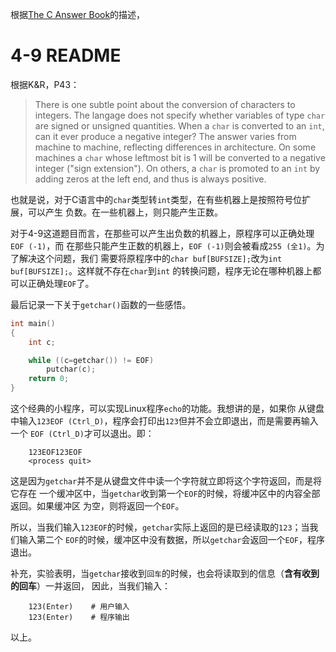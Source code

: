 根据[The C Answer Book](https://github.com/guo-sj/pdf-resource/blob/main/the-c-answer-book.pdf)的描述，

# 4-9 README

根据K&R，P43：

> There is one subtle point about the conversion of characters to integers. 
> The langage does not specify whether variables of type `char` are signed or
> unsigned quantities. When a `char` is converted to an `int`, can it ever 
> produce a negative integer? The answer varies from machine to machine, reflecting 
> differences in architecture. On some machines a `char` whose leftmost bit is 1 
> will be converted to a negative integer ("sign extension"). On others, a `char` 
> is promoted to an `int` by adding zeros at the left end, and thus is always positive.

也就是说，对于C语言中的`char`类型转`int`类型，在有些机器上是按照符号位扩展，可以产生
负数。在一些机器上，则只能产生正数。

对于4-9这道题目而言，在那些可以产生出负数的机器上，原程序可以正确处理`EOF (-1)`，而
在那些只能产生正数的机器上，`EOF (-1)`则会被看成`255 (全1)`。为了解决这个问题，我们
需要将原程序中的`char buf[BUFSIZE];`改为`int buf[BUFSIZE];`。这样就不存在`char`到`int`
的转换问题，程序无论在哪种机器上都可以正确处理`EOF`了。

最后记录一下关于`getchar()`函数的一些感悟。

```c
int main()
{
	int c;

	while ((c=getchar()) != EOF)
		putchar(c);
	return 0;
}
```

这个经典的小程序，可以实现Linux程序`echo`的功能。我想讲的是，如果你
从键盘中输入`123EOF (Ctrl_D)`，程序会打印出`123`但并不会立即退出，而是需要再输入一个
`EOF (Ctrl_D)`才可以退出。即：
```
	123EOF123EOF
	<process quit>
```
这是因为`getchar`并不是从键盘文件中读一个字符就立即将这个字符返回，而是将它存在
一个缓冲区中，当`getchar`收到第一个`EOF`的时候，将缓冲区中的内容全部返回。如果缓冲区
为空，则将返回一个`EOF`。

所以，当我们输入`123EOF`的时候，`getchar`实际上返回的是已经读取的`123`；当我们输入第二个
`EOF`的时候，缓冲区中没有数据，所以`getchar`会返回一个`EOF`，程序退出。

补充，实验表明，当`getchar`接收到`回车`的时候，也会将读取到的信息（**含有收到的回车**）一并返回，
因此，当我们输入：
```
	123(Enter)    # 用户输入
	123(Enter)    # 程序输出
```

以上。
